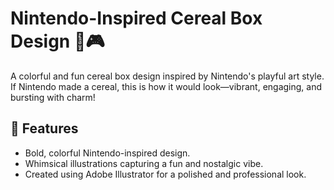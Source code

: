 # Nintendo-Inspired Cereal Box Design 🍒🎮

A colorful and fun cereal box design inspired by Nintendo's playful art style. If Nintendo made a cereal, this is how it would look—vibrant, engaging, and bursting with charm!

## 🎨 Features
- Bold, colorful Nintendo-inspired design.
- Whimsical illustrations capturing a fun and nostalgic vibe.
- Created using Adobe Illustrator for a polished and professional look.
